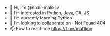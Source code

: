 - 👋 Hi, I’m @nodir-malikov
- 👀 I’m interested in Python, Java, C#, JS
- 🌱 I’m currently learning Python
- 💞️ I’m looking to collaborate on - Not Found 404
- 📫 How to reach me https://t.me/mal1kov

<!---
nodir-malikov/nodir-malikov is a ✨ special ✨ repository because its `README.md` (this file) appears on your GitHub profile.
You can click the Preview link to take a look at your changes.
--->
